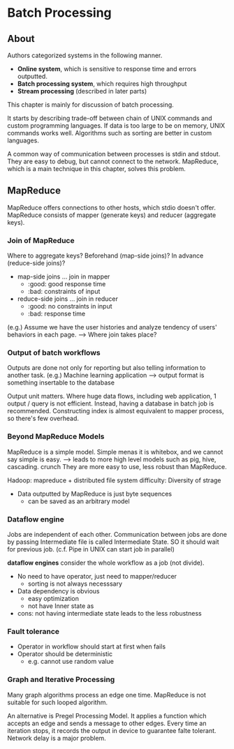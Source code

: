# Batch Processing

## About

Authors categorized systems in the following manner.

- **Online system**, which is sensitive to response time and errors outputted.
- **Batch processing system**, which requires high throughput
- **Stream processing** (described in later parts)

This chapter is mainly for discussion of batch processing.

It starts by describing trade-off between chain of UNIX commands and custom programming languages.
If data is too large to be on memory, UNIX commands works well.
Algorithms such as sorting are better in custom languages.

A common way of communication between processes is stdin and stdout.
They are easy to debug, but cannot connect to the network.
MapReduce, which is a main technique in this chapter, solves this problem.


## MapReduce
MapReduce offers connections to other hosts, which stdio doesn't offer.
MapReduce consists of mapper (generate keys) and reducer (aggregate keys).

### Join of MapReduce
Where to aggregate keys? Beforehand (map-side joins)? In advance (reduce-side joins)?

- map-side joins … join in mapper
    * :good: good response time
    * :bad: constraints of input
- reduce-side joins … join in reducer
    * :good: no constraints in input
    * :bad: response time

(e.g.) Assume we have the user histories and analyze tendency of users' behaviors in each page.
—> Where join takes place?


### Output of batch workflows

Outputs are done not only for reporting but also telling information to another task.
(e.g.) Machine learning application —> output format is something insertable to the database

Output unit matters. Where huge data flows, including web application, 1 output / query is not efficient.
Instead, having a database in batch job is recommended.
Constructing index is almost equivalent to mapper process, so there's few overhead.

 
### Beyond MapReduce Models

MapReduce is a simple model.
Simple menas it is whitebox, and we cannot say simple is easy.
—> leads to more high level models such as pig, hive, cascading. crunch
They are more easy to use, less robust than MapReduce.

Hadoop: mapreduce + distributed file system
difficulty: Diversity of strage

- Data outputted by MapReduce is just byte sequences
  - can be saved as an arbitrary model


### Dataflow engine
Jobs are independent of each other.
Communication between jobs are done by passing Intermediate file is called Intermediate State.
SO it should wait for previous job.
(c.f. Pipe in UNIX can start job in parallel)

**dataflow engines** consider the whole workflow as a job (not divide).
- No need to have operator, just need to mapper/reducer
    * sorting is not always necesssary
- Data dependency is obvious
    * easy optimization
    * not have Inner state as 
- cons: not having intermediate state leads to the less robustness


### Fault tolerance
* Operator in workflow should start at first when fails
* Operator should be deterministic
    * e.g. cannot use random value


### Graph and Iterative Processing
Many graph algorithms process an edge one time.
MapReduce is not suitable for such looped algorithm.

An alternative is Pregel Processing Model.
It applies a function which accepts an edge and sends a message to other edges.
Every time an iteration stops, it records the output in device to guarantee falte tolerant.
Network delay is a major problem.

